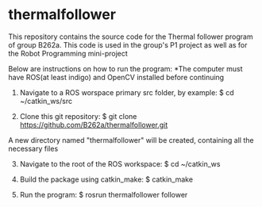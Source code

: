 # thermalfollower
This repository contains the source code for the Thermal follower program of group B262a.
This code is used in the group's P1 project as well as for the Robot Programming mini-project

Below are instructions on how to run the program: 
*The computer must have ROS(at least indigo) and OpenCV installed before continuing

1. Navigate to a ROS worspace primary src folder, by example: 
  $ cd ~/catkin_ws/src

2. Clone this git repository: 
  $ git clone https://github.com/B262a/thermalfollower.git
  
A new directory named "thermalfollower" will be created, containing all the necessary files

3. Navigate to the root of the ROS workspace: 
  $ cd ~/catkin_ws 

4. Build the package using catkin_make: 
  $ catkin_make
  
5. Run the program: 
  $ rosrun thermalfollower follower
